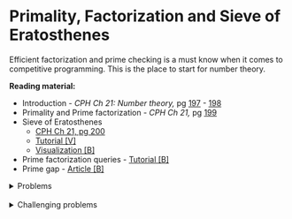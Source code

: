 # Primality, Factorization and Sieve of Eratosthenes
Efficient factorization and prime checking is a must know when it comes to competitive programming. This is the place to start for number theory.

**Reading material:**
* Introduction - *CPH Ch 21: Number theory,* pg [197](https://cses.fi/book/book.pdf#page=207) - [198](https://cses.fi/book/book.pdf#page=208)
* Primality and Prime factorization - *CPH Ch 21,* pg [199](https://cses.fi/book/book.pdf#page=209)
* Sieve of Eratosthenes
    * [CPH Ch 21, pg 200](https://cses.fi/book/book.pdf#page=210)
    * [Tutorial [V]](https://www.youtube.com/watch?v=pKvGYOnO9Ao)
    * [Visualization [B]](https://brilliant.org/wiki/sieve-of-eratosthenes/)
* Prime factorization queries - [Tutorial [B]](https://www.geeksforgeeks.org/prime-factorization-using-sieve-olog-n-multiple-queries/)
* Prime gap - [Article [B]](https://primes.utm.edu/notes/gaps.html)

<details>
<summary>Problems</summary>
<ul>
    <li><a href="https://www.spoj.com/problems/FACT0/">Spoj FACT0</a></li>
    <li><a href="https://codeforces.com/problemset/problem/17/A">CF 17 A</a></li>
    <li><a href="https://codeforces.com/contest/26/problem/A">CF 26 A</a></li>
    <li><a href="https://codeforces.com/problemset/problem/154/B">CF 154 B</a></li>
    <li><a href="https://www.spoj.com/problems/DIV/">Spoj DIV</a></li>
    <li><a href="https://www.spoj.com/problems/FACTCG2/) ([Solution](http://p.ip.fi/ZcNP)">Spoj FACTCG2</a></li>
</ul>
</details>
<br/>

<details>
<summary>Challenging problems</summary>
<ul>
    <li><a href="https://codeforces.com/contest/584/problem/D">CF 584 D</a></li>
    <li><a href="https://codeforces.com/problemset/problem/111/B">CF 111 B</a></li>
</ul>
</details>